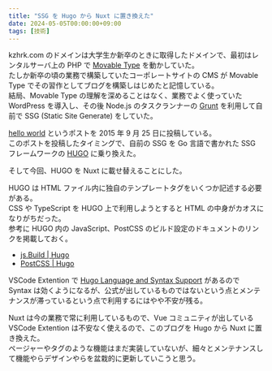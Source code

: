 ```yaml
---
title: "SSG を Hugo から Nuxt に置き換えた"
date: 2024-05-05T00:00:00+09:00
tags: [技術]
---
```


kzhrk.com のドメインは大学生か新卒のときに取得したドメインで、最初はレンタルサーバ上の PHP で [Movable Type](https://www.movabletype.org/) を動かしていた。  
たしか新卒の頃の業務で構築していたコーポレートサイトの CMS が Movable Type でその習作としてブログを構築しはじめたと記憶している。  
結局、Movable Type の理解を深めることはなく、業務でよく使っていた WordPress を導入し、その後 Node.js のタスクランナーの [Grunt](https://gruntjs.com/) を利用して自前で SSG (Static Site Generate) をしていた。

[hello world](https://blog.kzhrk.com/posts/2015/09/25/blog-renewal) というポストを 2015 年 9 月 25 日に投稿している。  
このポストを投稿したタイミングで、自前の SSG を Go 言語で書かれた SSG フレームワークの [HUGO](https://gohugo.io/) に乗り換えた。

そして今回、HUGO を Nuxt に載せ替えることにした。

HUGO は HTML ファイル内に独自のテンプレートタグをいくつか記述する必要がある。  
CSS や TypeScript を HUGO 上で利用しようとすると HTML の中身がカオスになりがちだった。  
参考に HUGO 内の JavaScript、PostCSS のビルド設定のドキュメントのリンクを掲載しておく。

- [js.Build | Hugo](https://gohugo.io/functions/js/build/#import-js-code-from-assets)
- [PostCSS | Hugo](https://gohugo.io/hugo-pipes/postcss/)

VSCode Extention で [Hugo Language and Syntax Support](https://marketplace.visualstudio.com/items?itemName=budparr.language-hugo-vscode) があるので Syntax は効くようになるが、公式が出しているものではないという点とメンテナンスが滞っているという点で利用するにはやや不安が残る。

Nuxt は今の業務で常に利用しているもので、Vue コミュニティが出している VSCode Extention は不安なく使えるので、このブログを Hugo から Nuxt に置き換えた。  
ページャーやタグのような機能はまだ実装していないが、細々とメンテナンスして機能やらデザインやらを盆栽的に更新していこうと思う。
